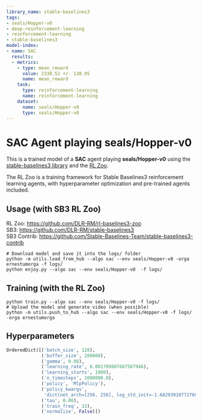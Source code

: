 ```yaml
---
library_name: stable-baselines3
tags:
- seals/Hopper-v0
- deep-reinforcement-learning
- reinforcement-learning
- stable-baselines3
model-index:
- name: SAC
  results:
  - metrics:
    - type: mean_reward
      value: 2330.52 +/- 138.95
      name: mean_reward
    task:
      type: reinforcement-learning
      name: reinforcement-learning
    dataset:
      name: seals/Hopper-v0
      type: seals/Hopper-v0
---
```


# **SAC** Agent playing **seals/Hopper-v0**
This is a trained model of a **SAC** agent playing **seals/Hopper-v0**
using the [stable-baselines3 library](https://github.com/DLR-RM/stable-baselines3)
and the [RL Zoo](https://github.com/DLR-RM/rl-baselines3-zoo).

The RL Zoo is a training framework for Stable Baselines3
reinforcement learning agents,
with hyperparameter optimization and pre-trained agents included.

## Usage (with SB3 RL Zoo)

RL Zoo: https://github.com/DLR-RM/rl-baselines3-zoo<br/>
SB3: https://github.com/DLR-RM/stable-baselines3<br/>
SB3 Contrib: https://github.com/Stable-Baselines-Team/stable-baselines3-contrib

```
# Download model and save it into the logs/ folder
python -m utils.load_from_hub --algo sac --env seals/Hopper-v0 -orga ernestumorga -f logs/
python enjoy.py --algo sac --env seals/Hopper-v0  -f logs/
```

## Training (with the RL Zoo)
```
python train.py --algo sac --env seals/Hopper-v0 -f logs/
# Upload the model and generate video (when possible)
python -m utils.push_to_hub --algo sac --env seals/Hopper-v0 -f logs/ -orga ernestumorga
```

## Hyperparameters
```python
OrderedDict([('batch_size', 128),
             ('buffer_size', 100000),
             ('gamma', 0.98),
             ('learning_rate', 0.001709807687567946),
             ('learning_starts', 1000),
             ('n_timesteps', 1000000.0),
             ('policy', 'MlpPolicy'),
             ('policy_kwargs',
              'dict(net_arch=[256, 256], log_std_init=-1.6829391077276037)'),
             ('tau', 0.08),
             ('train_freq', 32),
             ('normalize', False)])
```
